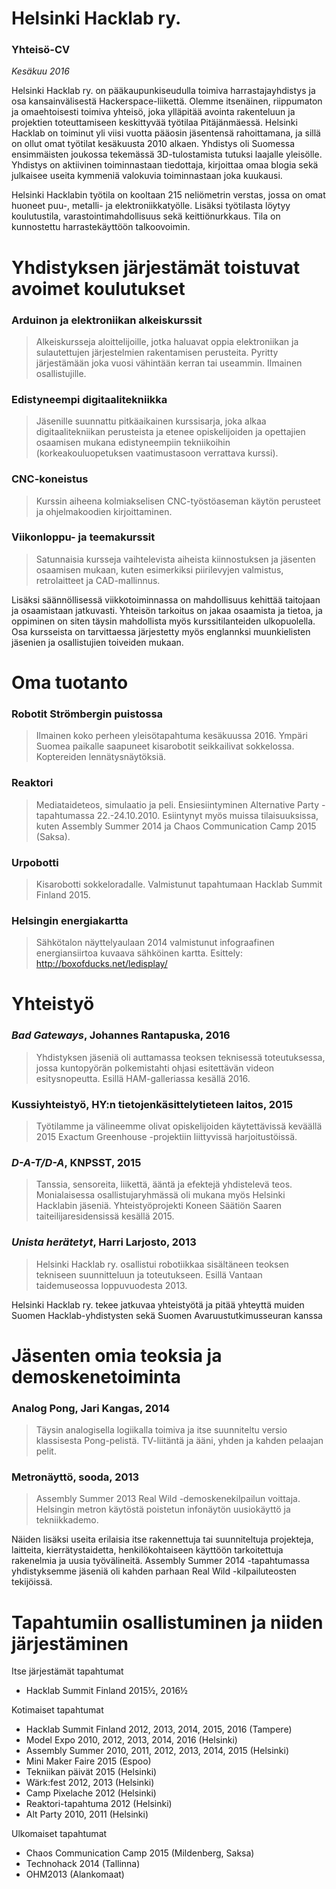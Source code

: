 # Helsinki Hacklab ry.
### Yhteisö-CV

*Kesäkuu 2016*

Helsinki Hacklab ry. on pääkaupunkiseudulla toimiva harrastajayhdistys ja osa kansainvälisestä Hackerspace-liikettä. Olemme itsenäinen, riippumaton ja omaehtoisesti toimiva yhteisö, joka ylläpitää avointa rakenteluun ja projektien toteuttamiseen keskittyvää työtilaa Pitäjänmäessä. Helsinki Hacklab on toiminut yli viisi vuotta pääosin jäsentensä rahoittamana, ja sillä on ollut omat työtilat kesäkuusta 2010 alkaen. Yhdistys oli Suomessa ensimmäisten joukossa tekemässä 3D-tulostamista tutuksi laajalle yleisölle. Yhdistys on aktiivinen toiminnastaan tiedottaja, kirjoittaa omaa blogia sekä julkaisee useita kymmeniä valokuvia toiminnastaan joka kuukausi.

Helsinki Hacklabin työtila on kooltaan 215 neliömetrin verstas, jossa on omat huoneet puu-, metalli- ja elektroniikkatyölle. Lisäksi työtilasta löytyy koulutustila, varastointimahdollisuus sekä keittiönurkkaus. Tila on kunnostettu harrastekäyttöön talkoovoimin.

# Yhdistyksen järjestämät toistuvat avoimet koulutukset

### Arduinon ja elektroniikan alkeiskurssit
> Alkeiskursseja aloittelijoille, jotka haluavat oppia elektroniikan ja sulautettujen järjestelmien rakentamisen perusteita. Pyritty järjestämään joka vuosi vähintään kerran tai useammin. Ilmainen osallistujille.

### Edistyneempi digitaalitekniikka
> Jäsenille suunnattu pitkäaikainen kurssisarja, joka alkaa digitaalitekniikan perusteista ja etenee opiskelijoiden ja opettajien osaamisen mukana edistyneempiin tekniikoihin (korkeakouluopetuksen vaatimustasoon verrattava kurssi).

### CNC-koneistus
> Kurssin aiheena kolmiakselisen CNC-työstöaseman käytön perusteet ja ohjelmakoodien kirjoittaminen.

### Viikonloppu- ja teemakurssit
> Satunnaisia kursseja vaihtelevista aiheista kiinnostuksen ja jäsenten osaamisen mukaan, kuten esimerkiksi piirilevyjen valmistus, retrolaitteet ja CAD-mallinnus.

Lisäksi säännöllisessä viikkotoiminnassa on mahdollisuus kehittää taitojaan ja osaamistaan jatkuvasti. Yhteisön tarkoitus on jakaa osaamista ja tietoa, ja oppiminen on siten täysin mahdollista myös kurssitilanteiden ulkopuolella. Osa kursseista on tarvittaessa järjestetty myös englannksi muunkielisten jäsenien ja osallistujien toiveiden mukaan.

# Oma tuotanto

### Robotit Strömbergin puistossa
> Ilmainen koko perheen yleisötapahtuma kesäkuussa 2016. Ympäri Suomea paikalle saapuneet kisarobotit seikkailivat sokkelossa. Koptereiden lennätysnäytöksiä.

### Reaktori
> Mediataideteos, simulaatio ja peli. Ensiesiintyminen Alternative Party -tapahtumassa 22.-24.10.2010. Esiintynyt myös muissa tilaisuuksissa, kuten Assembly Summer 2014 ja Chaos Communication Camp 2015 (Saksa).

### Urpobotti
> Kisarobotti sokkeloradalle. Valmistunut tapahtumaan Hacklab Summit Finland 2015.

### Helsingin energiakartta
> Sähkötalon näyttelyaulaan 2014 valmistunut infograafinen energiansiirtoa kuvaava sähköinen kartta. Esittely: http://boxofducks.net/ledisplay/

# Yhteistyö

### *Bad Gateways*, Johannes Rantapuska, 2016
> Yhdistyksen jäseniä oli auttamassa teoksen teknisessä toteutuksessa, jossa kuntopyörän polkemistahti ohjasi esitettävän videon esitysnopeutta. Esillä HAM-galleriassa kesällä 2016.

### Kussiyhteistyö, HY:n tietojenkäsittelytieteen laitos, 2015
> Työtilamme ja välineemme olivat opiskelijoiden käytettävissä keväällä 2015 Exactum Greenhouse -projektiin liittyvissä harjoitustöissä.

### *D-A-T/D-A*, KNPSST, 2015
> Tanssia, sensoreita, liikettä, ääntä ja efektejä yhdistelevä teos. Monialaisessa osallistujaryhmässä oli mukana myös Helsinki Hacklabin jäseniä. Yhteistyöprojekti Koneen Säätiön Saaren taiteilijaresidensissä kesällä 2015.

### *Unista herätetyt*, Harri Larjosto, 2013
> Helsinki Hacklab ry. osallistui robotiikkaa sisältäneen teoksen tekniseen suunnitteluun ja toteutukseen. Esillä Vantaan taidemuseossa loppuvuodesta 2013.

Helsinki Hacklab ry. tekee jatkuvaa yhteistyötä ja pitää yhteyttä muiden Suomen Hacklab-yhdistysten sekä Suomen Avaruustutkimusseuran kanssa

# Jäsenten omia teoksia ja demoskenetoiminta

### Analog Pong, Jari Kangas, 2014
> Täysin analogisella logiikalla toimiva ja itse suunniteltu versio klassisesta Pong-pelistä. TV-liitäntä ja ääni, yhden ja kahden pelaajan pelit.

### Metronäyttö, sooda, 2013
> Assembly Summer 2013 Real Wild -demoskenekilpailun voittaja. Helsingin metron käytöstä poistetun infonäytön uusiokäyttö ja tekniikkademo.

Näiden lisäksi useita erilaisia itse rakennettuja tai suunniteltuja projekteja, laitteita, kierrätystaidetta, henkilökohtaiseen käyttöön tarkoitettuja rakenelmia ja uusia työvälineitä. Assembly Summer 2014 -tapahtumassa yhdistyksemme jäseniä oli kahden parhaan Real Wild -kilpailuteosten tekijöissä.

# Tapahtumiin osallistuminen ja niiden järjestäminen

Itse järjestämät tapahtumat
* Hacklab Summit Finland 2015½, 2016½

Kotimaiset tapahtumat
* Hacklab Summit Finland 2012, 2013, 2014, 2015, 2016 (Tampere)
* Model Expo 2010, 2012, 2013, 2014, 2016 (Helsinki)
* Assembly Summer 2010, 2011, 2012, 2013, 2014, 2015 (Helsinki)
* Mini Maker Faire 2015 (Espoo)
* Tekniikan päivät 2015 (Helsinki)
* Wärk:fest 2012, 2013 (Helsinki)
* Camp Pixelache 2012 (Helsinki)
* Reaktori-tapahtuma 2012 (Helsinki)
* Alt Party 2010, 2011 (Helsinki)

Ulkomaiset tapahtumat
* Chaos Communication Camp 2015 (Mildenberg, Saksa)
* Technohack 2014 (Tallinna)
* OHM2013 (Alankomaat)
